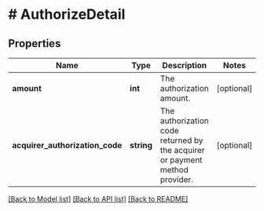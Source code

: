 # # AuthorizeDetail

## Properties

Name | Type | Description | Notes
------------ | ------------- | ------------- | -------------
**amount** | **int** | The authorization amount. | [optional]
**acquirer_authorization_code** | **string** | The authorization code returned by the acquirer or payment method provider. | [optional]

[[Back to Model list]](../../README.md#models) [[Back to API list]](../../README.md#endpoints) [[Back to README]](../../README.md)

